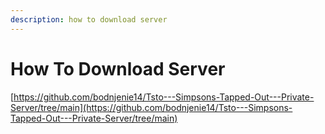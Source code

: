 ```yaml
---
description: how to download server
---
```


# How To Download Server

[https://github.com/bodnjenie14/Tsto---Simpsons-Tapped-Out---Private-Server/tree/main](https://github.com/bodnjenie14/Tsto---Simpsons-Tapped-Out---Private-Server/tree/main)

